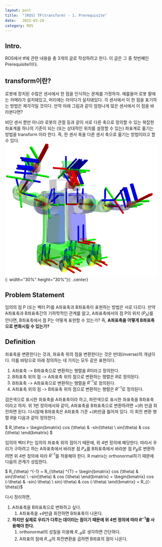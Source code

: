 ```yaml
---
layout: post
title:  "[ROS] TF(transform) - 1. Prerequisite"
date:   2022-03-29
category: ROS
---
```


## Intro.
ROS에서 tf에 관한 내용을 총 3개의 글로 작성하려고 한다. 이 글은 그 중 첫번째인 Prerequisite이다. 

## transform이란?
로봇에 장치된 수많은 센서에서 한 점을 인식하는 문제를 가정하자. 예를들어 로봇 팔에는 카메라가 설치돼있고, 머리에는 라이다가 설치돼있다. 각 센서에서 이 한 점을 표기하는 방법은 제각각일 것이다. 만약 아래 그림과 같이 엄청나게 많은 센서에서 이 점을 바라본다면? 

비단 센서 뿐만 아니라 로봇의 관절 등과 같이 서로 다른 축으로 정의할 수 있는 복잡한 좌표계를 하나의 기준이 되는 (또는 상대적인 위치를 설정할 수 있는) 좌표계로 옮기는 방법을 transform 이라 한다. 즉, 한 센서 축을 다른 센서 축으로 옮기는 방법이라고 할 수 있다.
![alt text](/public/img/ros/frames2.png){: width="30%" height="30%"}{: .center}

## Problem Statement
임의의 점 P (또는 벡터 P)를 A좌표축과 B좌표축이 표현하는 방법은 서로 다르다. 만약 A좌표축과 B좌표축간의 기하학적인 관계를 알고, A좌표축에서의 점 P의 위치 ($P_A$)를 안다면, B좌표축에서 점 P는 어떻게 표현할 수 있는가? 즉, **A좌표축을 어떻게 B좌표축으로 변화시킬 수 있는가?**

## Definition
좌표축을 변환한다는 것과, 좌표축 위의 점을 변환한다는 것은 반대(inverse)의 개념이다. 이를 바탕으로 아래 정의하는 네 가지는 모두 같은 표현이다.

1. A좌표축 -> B좌표축으로 변환하는 행렬을 $R$이라고 정의한다.
2. B좌표축 위의 점 -> A좌표축 위의 점으로 변환하는 행렬은 $R$로 정의된다.
3. B좌표축 -> A좌표축으로 변환하는 행렬을 $R^{-1}$로 정의된다.
4. A좌표축 위의 점 -> B좌표축 위의 점으로 변환하는 행렬은 $R^{-1}$로 정의된다.

검은색으로 표시한 좌표축을 A좌표축이라 하고, 파란색으로 표시한 좌표축을 B좌표축이라고 하자.
위 1번 정의에서와 같이, A좌표축을 B좌표축으로 변환하려면 +($\theta$) 만큼 회전하면 된다. 다시말해 B좌표축은 A좌표축 기준 +($\theta$)만큼 틀어져 있다. 이 회전 변환 행렬 $R$을 다음과 같이 정의한다.

$ R_\theta =  \begin{bmatrix} cos (\theta) & -sin(\theta) 
\\ sin(\theta) & cos (\theta) \end{bmatrix} $

임의의 벡터 P는 임의의 좌표축 위의 점이기 때문에, 위 4번 정의에 해당한다. 따라서 우리가 구하려고 하는 A좌표축에서 바라본 점 $P_A$를 B좌표축에서 바라본 점 $P_B$로 변환하려면 위 4번 정의에 따라 $R^{-1}$를 적용해야 한다. R matrix는 orthonormal하기 때문에 다음의 관계가 성립한다.

$ R_{\theta} ^{-1} = R_{\theta} ^{T} = \begin{bmatrix} cos (\theta) & sin(\theta) 
\\ -sin(\theta) & cos (\theta) \end{bmatrix} = \begin{bmatrix} cos (-\theta) & -sin(-\theta) 
\\ sin(-\theta) & cos (-\theta) \end{bmatrix} = R_{(-\theta)}$

다시 정리하면, 
1. A좌표축을 B좌표축으로 변화하고 싶다.
    1. A좌표축을 $+\theta$만큼 회전하면 B좌표축이 나온다.
2. **하지만 실제로 우리가 다루는 데이터는 점이기 때문에 위 4번 정의에 따라 $R^{-1}$를 사용해야 한다.**
    1. orthonormal의 성질을 이용해 $R_{-\theta}$로 생각하면 간단하다.
    2. A좌표의 점에 $R_{-\theta}$의 회전변환을 곱하면 B좌표의 점이 나온다.